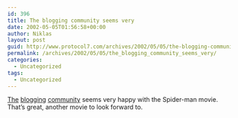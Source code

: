 ```yaml
---
id: 396
title: The blogging community seems very
date: 2002-05-05T01:56:58+00:00
author: Niklas
layout: post
guid: http://www.protocol7.com/archives/2002/05/05/the-blogging-community-seems-very/
permalink: /archives/2002/05/05/the_blogging_community_seems_very/
categories:
  - Uncategorized
tags:
  - Uncategorized
---
```

<div class='microid-8a5ef9823c30524d82fb659eb2954c02728c3b2d'>
  <p>
    <a href="http://jim.roepcke.com/4939">The</a> <a href="http://theflangynews.editthispage.com/2002/05/04">blogging</a> <a href="http://blog.glennf.com/gmblog/archives/00000177.htm">community</a> seems very happy with the Spider-man movie. That&#8217;s great, another movie to look forward to.
  </p>
</div>